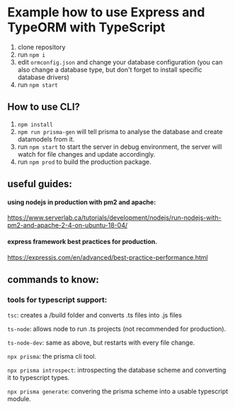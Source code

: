 # Example how to use Express and TypeORM with TypeScript

1. clone repository 
2. run `npm i`
3. edit `ormconfig.json` and change your database configuration (you can also change a database type, but don't forget to install specific database drivers)
4. run `npm start`

## How to use CLI?

1. `npm install`
2. `npm run prisma-gen` will tell prisma to analyse the database and create datamodels from it.
3. run `npm start` to start the server in debug environment, the server will watch for file changes and update accordingly.
4. run `npm prod` to build the production package.

## useful guides:

#### using nodejs in production with pm2 and apache:
https://www.serverlab.ca/tutorials/development/nodejs/run-nodejs-with-pm2-and-apache-2-4-on-ubuntu-18-04/

#### express framework best practices for production.
https://expressjs.com/en/advanced/best-practice-performance.html

## commands to know:

### tools for typescript support:
`tsc`: creates a /build folder and converts .ts files into .js files

`ts-node`: allows node to run .ts projects (not recommended for production).

`ts-node-dev`: same as above, but restarts with every file change.

`npx prisma`: the prisma cli tool.

`npx prisma introspect`: introspecting the database scheme and converting it to typescript types.

`npx prisma generate`: convering the prisma scheme into a usable typescript module.
